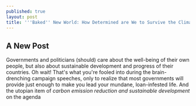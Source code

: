 ```yaml
---
published: true
layout: post
title: '''Baked'' New World: How Determined are We to Survive the Climate Crisis?'
---
```

## A New Post

<span class="versal g9">G</span>overnments and politicians (should) care about the well-being of their own people, but also about sustainable development and progress of their countries. Oh wait! That's what you're fooled into during the brain-drenching campaign speeches, only to realize that most governments will provide just enough to make you lead your mundane, loan-infested life. And the utopian item of *carbon emission reduction and sustainable development* on the agenda   
